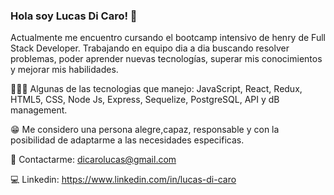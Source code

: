 ### Hola soy Lucas Di Caro! 👋

Actualmente me encuentro cursando el bootcamp intensivo de henry de Full Stack Developer. Trabajando en equipo dia a dia buscando resolver problemas, poder aprender nuevas tecnologías, superar mis conocimientos y mejorar mis habilidades. 

 👨🏽‍💻 Algunas de las tecnologias que manejo: JavaScript, React, Redux, HTML5, CSS, Node Js, Express, Sequelize, PostgreSQL, API y dB management.

 😁 Me considero una persona alegre,capaz, responsable y con la posibilidad de adaptarme a las necesidades especificas. 

 📩 Contactarme: dicarolucas@gmail.com 
 
 💻 Linkedin: https://www.linkedin.com/in/lucas-di-caro 




<!--
**lucasdicaro/lucasdicaro** is a ✨ _special_ ✨ repository because its `README.md` (this file) appears on your GitHub profile.

Here are some ideas to get you started:

- 🔭 I’m currently working on ...
- 🌱 I’m currently learning ...
- 👯 I’m looking to collaborate on ...
- 🤔 I’m looking for help with ...
- 💬 Ask me about ...
- 📫 How to reach me: ...
- 😄 Pronouns: ...
- ⚡ Fun fact: ...
-->
